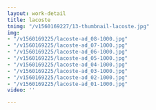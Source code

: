```yaml
---
layout: work-detail
title: lacoste
tnimg: "/v1560169227/13-thumbnail-lacoste.jpg"
img:
- "/v1560169225/lacoste-ad_08-1000.jpg"
- "/v1560169225/lacoste-ad_07-1000.jpg"
- "/v1560169225/lacoste-ad_06-1000.jpg"
- "/v1560169225/lacoste-ad_05-1000.jpg"
- "/v1560169225/lacoste-ad_04-1000.jpg"
- "/v1560169225/lacoste-ad_03-1000.jpg"
- "/v1560169225/lacoste-ad_02-1000.jpg"
- "/v1560169225/lacoste-ad_01-1000.jpg"
video: ''

---
```

